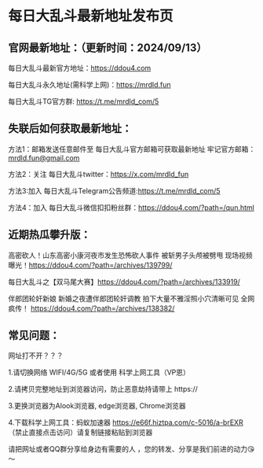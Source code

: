 # 每日大乱斗最新地址发布页

官网最新地址：（更新时间：2024/09/13）
-
 每日大乱斗最新官方地址：https://ddou4.com

 每日大乱斗永久地址(需科学上网)：https://mrdld.fun

 每日大乱斗TG官方群: https://t.me/mrdld_com/5

失联后如何获取最新地址：
-
方法1：邮箱发送任意邮件至 每日大乱斗官方邮箱可获取最新地址
牢记官方邮箱：mrdld.fun@gmail.com

方法2：关注 每日大乱斗twitter：https://x.com/mrdld_fun

方法3:加入 每日大乱斗Telegram公告频道:https://t.me/mrdld_com/5

方法4：加入 每日大乱斗微信扣扣粉丝群：https://ddou4.com/?path=/qun.html

近期热瓜攀升版：
-
高密砍人！山东高密小康河夜市发生恐怖砍人事件 被斩男子头颅被劈甩 现场视频曝光！https://ddou4.com/?path=/archives/139799/

每日大乱斗之【双马尾大赛】https://ddou4.com/?path=/archives/133919/

伴郎团轮奸新娘 新婚之夜遭伴郎团轮奸调教 拍下大量不雅淫照小穴清晰可见 全网疯传！ https://ddou4.com/?path=/archives/138382/

常见问题：
-
网址打不开？？？

1.请切换网络 WIFI/4G/5G 或者使用 科学上网工具（VP恩）

2.请拷贝完整地址到浏览器访问，防止恶意劫持请带上 https://

3.更换浏览器为Alook浏览器, edge浏览器, Chrome浏览器

4.下载科学上网工具：蚂蚁加速器 https://e66f.hiztpa.com/c-5016/a-brEXR （禁止直接点击访问）请复制链接粘贴到浏览器

请把网址或者QQ群分享给身边有需要的人 ，您的转发、分享是我们前进的动力😘～

